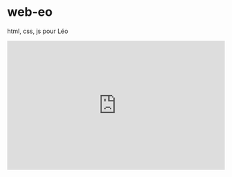 # web-eo
html, css, js pour Léo



<iframe height="300" style="width: 100%;" scrolling="no" title="jet-d6" src="https://codepen.io/thipages/embed/dPyMGwz?default-tab=html%2Cresult" frameborder="no" loading="lazy" allowtransparency="true" allowfullscreen="true">
  See the Pen <a href="https://codepen.io/thipages/pen/dPyMGwz">
  jet-d6</a> by tit (<a href="https://codepen.io/thipages">@thipages</a>)
  on <a href="https://codepen.io">CodePen</a>.
</iframe>